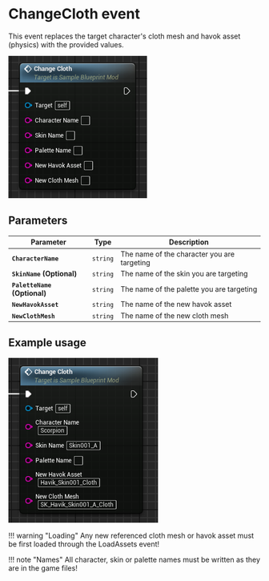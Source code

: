 # ChangeCloth event
This event replaces the target character's cloth mesh and havok asset (physics) with the provided values.

![ChangeCloth](changecloth.png)

## Parameters

| Parameter | Type | Description |
|-----------|------|-------------|
| **`CharacterName`** | `string` | The name of the character you are targeting |
| **`SkinName` (Optional)** | `string` | The name of the skin you are targeting |
| **`PaletteName` (Optional)** | `string` | The name of the palette you are targeting |
| **`NewHavokAsset`** | `string` | The name of the new havok asset |
| **`NewClothMesh`** | `string` | The name of the new cloth mesh |

## Example usage
![Example](example.png)

!!! warning "Loading"
	Any new referenced cloth mesh or havok asset must be first loaded through the LoadAssets event!

!!! note "Names"
	All character, skin or palette names must be written as they are in the game files!